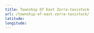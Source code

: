 ```yaml
---
title: Township Of East Zorra-tavistock
url: /township-of-east-zorra-tavistock/
latitude: 
longitude: 
---
```

